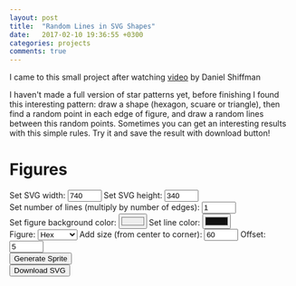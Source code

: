 ```yaml
---
layout: post
title:  "Random Lines in SVG Shapes"
date:   2017-02-10 19:36:55 +0300
categories: projects
comments: true
---
```

I came to this small project after watching [video][video] by Daniel Shiffman

I haven't made a full version of star patterns yet, before finishing I found this interesting pattern:
draw a shape (hexagon, scuare or triangle), then find a random point in each edge of figure, and draw a random lines between this random points. Sometimes you can get an interesting results with this simple rules. Try it and save the result with download button!
<style>
  .tile polygon {
    pointer-events: visiblePainted;
    stroke-width: 1.5;
  }

  .tile line {
  stroke-width: 1.5;
  }

  .displaynone {
  display: none;
  }
  input[type="text"] {
    width: 60px;
  }
</style>

<h1>Figures</h1>
Set SVG width:
<input type="text" id="svgWidth" name="" value="740" >
Set SVG height:
<input type="text" id="svgHeight" value="340">
<br>
Set number of lines (multiply by number of edges):
<input type="text" id="lines" value="1">
<br>
Set figure background color:
<input type="color" id="bgColor" name="background" value="#EDEDED">
Set line color:
<input type="color" id="lineColor" value="#101010">
<br>
Figure:
<select id="figure_select">
  <option value="HEX">Hex</option>
  <option value="Triangle">Triangle</option>
  <option value="Square">Square</option>
</select>
Add size (from center to corner):
<input type="text" id="sizeValue" name="" value="60">
Offset:
<input type="text" id="offsetValue" name="" value="5">
<br>
<button type="button" class="button-primary" name="generate" id="generate">Generate Sprite</button>
<div id="Figure"></div>
<button id="download">Download SVG</button>

<script src="{{ site.url }}/assets/JS/Random_Lines_In_Shape/main.min.js"></script>

[video]: https://www.youtube.com/watch?v=sJ6pMLp_IaI
